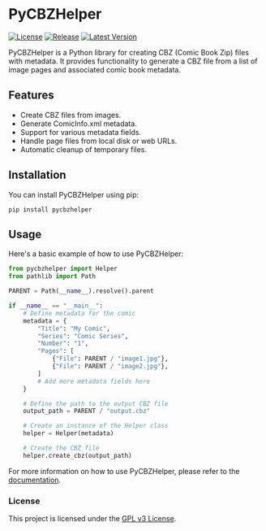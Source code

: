 # PyCBZHelper

[![License](https://img.shields.io/github/license/hyugogirubato/pycbzhelper)](https://github.com/hyugogirubato/pycbzhelper/blob/master/LICENSE)
[![Release](https://img.shields.io/github/release-date/hyugogirubato/pycbzhelper)](https://github.com/hyugogirubato/pycbzhelper/releases)
[![Latest Version](https://img.shields.io/pypi/v/pycbzhelper)](https://pypi.org/project/pycbzhelper/)

PyCBZHelper is a Python library for creating CBZ (Comic Book Zip) files with metadata. It provides functionality to
generate a CBZ file from a list of image pages and associated comic book metadata.

## Features

- Create CBZ files from images.
- Generate ComicInfo.xml metadata.
- Support for various metadata fields.
- Handle page files from local disk or web URLs.
- Automatic cleanup of temporary files.

## Installation

You can install PyCBZHelper using pip:

````shell
pip install pycbzhelper
````

## Usage

Here's a basic example of how to use PyCBZHelper:

````python
from pycbzhelper import Helper
from pathlib import Path

PARENT = Path(__name__).resolve().parent

if __name__ == "__main__":
    # Define metadata for the comic
    metadata = {
        "Title": "My Comic",
        "Series": "Comic Series",
        "Number": "1",
        "Pages": [
            {"File": PARENT / "image1.jpg"},
            {"File": PARENT / "image2.jpg"},
        ]
        # Add more metadata fields here
    }

    # Define the path to the output CBZ file
    output_path = PARENT / "output.cbz"

    # Create an instance of the Helper class
    helper = Helper(metadata)

    # Create the CBZ file
    helper.create_cbz(output_path)
````

For more information on how to use PyCBZHelper, please refer to
the [documentation](https://github.com/hyugogirubato/pycbzhelper/blob/master/docs/schema).

### License

This project is licensed under the [GPL v3 License](https://github.com/hyugogirubato/pycbzhelper/blob/master/LICENSE).